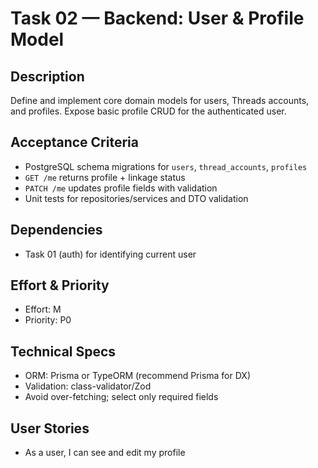 # Task 02 — Backend: User & Profile Model

## Description
Define and implement core domain models for users, Threads accounts, and profiles. Expose basic profile CRUD for the authenticated user.

## Acceptance Criteria
- PostgreSQL schema migrations for `users`, `thread_accounts`, `profiles`
- `GET /me` returns profile + linkage status
- `PATCH /me` updates profile fields with validation
- Unit tests for repositories/services and DTO validation

## Dependencies
- Task 01 (auth) for identifying current user

## Effort & Priority
- Effort: M
- Priority: P0

## Technical Specs
- ORM: Prisma or TypeORM (recommend Prisma for DX)
- Validation: class-validator/Zod
- Avoid over-fetching; select only required fields

## User Stories
- As a user, I can see and edit my profile

